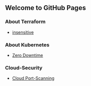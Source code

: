 ## Welcome to GitHub Pages

### About Terraform

- [insensitive](https://omichels.github.io/terraform/for_each_sensitive_keys/for_each_sensitive_keys)


### About Kubernetes

- [Zero Downtime](https://omichels.github.io/zerodowntime-aks)


### Cloud-Security

- [Cloud Port-Scanning](https://omichels.github.io/azure-port-scanning-subscriptions)


